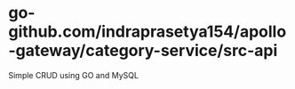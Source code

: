 # go-github.com/indraprasetya154/apollo-gateway/category-service/src-api

Simple CRUD using GO and MySQL
